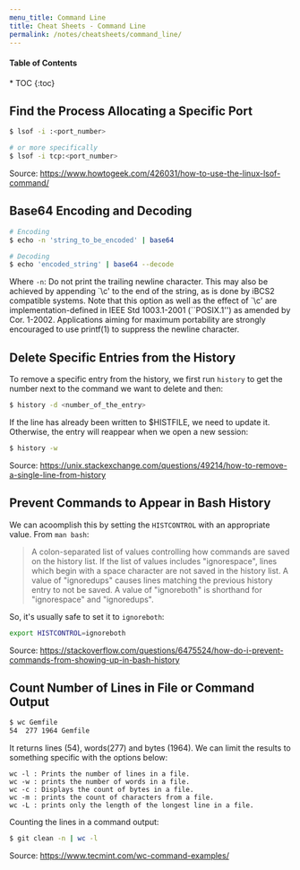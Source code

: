 ```yaml
---
menu_title: Command Line
title: Cheat Sheets - Command Line
permalink: /notes/cheatsheets/command_line/
---
```


<h4>Table of Contents</h4>
* TOC
{:toc}

## Find the Process Allocating a Specific Port

```bash
$ lsof -i :<port_number>

# or more specifically
$ lsof -i tcp:<port_number>
```

Source: https://www.howtogeek.com/426031/how-to-use-the-linux-lsof-command/

## Base64 Encoding and Decoding

```bash
# Encoding
$ echo -n 'string_to_be_encoded' | base64

# Decoding
$ echo 'encoded_string' | base64 --decode
```

Where `-n`: Do not print the trailing newline character.  This may also be achieved by appending \`\c' to the end of the string, as is done by iBCS2 compatible systems.  Note that this option as well as the effect of \`\c' are implementation-defined in IEEE Std 1003.1-2001 (``POSIX.1'') as amended by Cor. 1-2002.  Applications aiming for maximum portability are strongly encouraged to use printf(1) to suppress the newline character.

## Delete Specific Entries from the History

To remove a specific entry from the history, we first run `history` to get the number next to the command we want to delete and then:

```bash
$ history -d <number_of_the_entry>
```

If the line has already been written to $HISTFILE, we need to update it. Otherwise, the entry will reappear when we open a new session:

```bash
$ history -w
```

Source: https://unix.stackexchange.com/questions/49214/how-to-remove-a-single-line-from-history

## Prevent Commands to Appear in Bash History

We can acoomplish this by setting the `HISTCONTROL` with an appropriate value. From `man bash`:

> A colon-separated list of values controlling how commands are saved on the history list. If the list of values includes "ignorespace", lines which begin with a space character are not saved in the history list. A value of "ignoredups" causes lines matching the previous history entry to not be saved. A value of "ignoreboth" is shorthand for "ignorespace" and "ignoredups".

So, it's usually safe to set it to `ignoreboth`:

```bash
export HISTCONTROL=ignoreboth
```

Source: https://stackoverflow.com/questions/6475524/how-do-i-prevent-commands-from-showing-up-in-bash-history

## Count Number of Lines in File or Command Output

```bash
$ wc Gemfile
54  277 1964 Gemfile
```
It returns lines (54), words(277) and bytes (1964). We can limit the results to something specific with the options below:

```
wc -l : Prints the number of lines in a file.
wc -w : prints the number of words in a file.
wc -c : Displays the count of bytes in a file.
wc -m : prints the count of characters from a file.
wc -L : prints only the length of the longest line in a file.
```

Counting the lines in a command output:

```bash
$ git clean -n | wc -l
```

Source: https://www.tecmint.com/wc-command-examples/